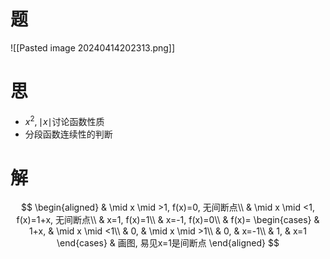 # 题

![[Pasted image 20240414202313.png]]

# 思

- $x^2, \mid x \mid$讨论函数性质
- 分段函数连续性的判断

# 解

$$
\begin{aligned}
	& \mid x \mid >1, f(x)=0, 无间断点\\
	& \mid x \mid <1, f(x)=1+x, 无间断点\\
	& x=1, f(x)=1\\
	& x=-1, f(x)=0\\
	& f(x)=
	\begin{cases}
		& 1+x, & \mid x \mid <1\\
		& 0, & \mid x \mid >1\\
		& 0, & x=-1\\
		& 1, & x=1
	\end{cases}
	& 画图, 易见x=1是间断点
\end{aligned}
$$
